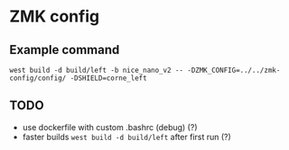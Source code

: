# ZMK config

## Example command

`west build -d build/left -b nice_nano_v2 -- -DZMK_CONFIG=../../zmk-config/config/ -DSHIELD=corne_left`

## TODO

- use dockerfile with custom .bashrc (debug) (?)
- faster builds `west build -d build/left` after first run (?)
